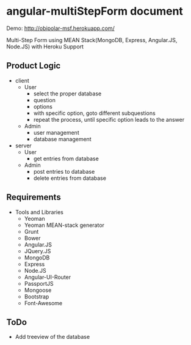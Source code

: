 angular-multiStepForm document
=====================

Demo: http://obipolar-msf.herokuapp.com/

Multi-Step Form using MEAN Stack(MongoDB, Express, Angular.JS, Node.JS) with Heroku Support

## Product Logic
* client
    * User
        * select the proper database
        * question
        * options
        * with specific option, goto different subquestions
        * repeat the process, until specific option leads to the answer
    * Admin
        * user management
        * database management
* server
    * User
        * get entries from database
    * Admin
        * post entries to database
        * delete entries from database

## Requirements
* Tools and Libraries
    * Yeoman
    * Yeoman MEAN-stack generator
    * Grunt
    * Bower
    * Angular.JS
    * JQuery.JS
    * MongoDB
    * Express
    * Node.JS
    * Angular-UI-Router
    * PassportJS
    * Mongoose
    * Bootstrap
    * Font-Awesome

## ToDo
* Add treeview of the database
